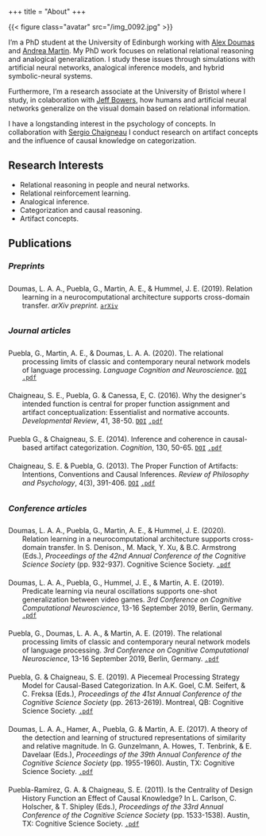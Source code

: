 +++
title = "About"
+++

{{< figure class="avatar" src="/img_0092.jpg" >}}

<!-- ## About -->
I’m a PhD student at the University of Edinburgh working with [Alex Doumas](https://www.ed.ac.uk/profile/leonidas-doumas) and [Andrea Martin](https://sites.google.com/site/aemn1011/home). My PhD work focuses on relational relational reasoning and analogical generalization. I study these issues through simulations with artificial neural networks, analogical inference models, and hybrid symbolic-neural systems.

Furthermore, I’m a research associate at the University of Bristol where I study, in colaboration with [Jeff Bowers](https://jeffbowers.blogs.bristol.ac.uk/), how humans and artificial neural networks generalize on the visual domain based on relational information.

I have a longstanding interest in the psychology of concepts. In collaboration with [Sergio Chaigneau](http://cscn.uai.cl/equipo/sergio-chaigneau/) I conduct research on artifact concepts and the influence of causal knowledge on categorization.

## Research Interests

* Relational reasoning in people and neural networks.
* Relational reinforcement learning.
* Analogical inference.
* Categorization and causal reasoning.
* Artifact concepts.


## Publications

### *Preprints*

<div style="padding: 10px; padding-left: 2em; text-indent: -2em;">Doumas, L. A. A., Puebla, G.,  Martin, A. E., & Hummel, J. E. (2019). Relation learning in a neurocomputational architecture supports cross-domain transfer. <em>arXiv preprint. </em><code><a href="https://arxiv.org/abs/1910.05065">arXiv</a></code></div>


### *Journal articles*

<div style="padding: 10px; padding-left: 2em; text-indent: -2em;">Puebla, G., Martin, A. E., & Doumas, L. A. A. (2020). The relational processing limits of classic and contemporary neural network models of language processing. <em>Language Cognition and Neuroscience. </em><code><a href="https://doi.org/10.1080/23273798.2020.1821906">DOI</a></code> <code><a href="/relational_limits_manuscript.pdf">.pdf</a></code></div>

<div style="padding: 10px; padding-left: 2em; text-indent: -2em;">Chaigneau, S. E., Puebla, G. &  Canessa, E, C. (2016). Why the designer's intended function   is central for proper function assignment and artifact conceptualization: Essentialist and normative accounts. <em>Developmental Review</em>, 41, 38-50. <code><a href="https://doi.org/10.1016/j.dr.2016.06.002">DOI</a></code> <code><a href="/ChaigneauPueblaCanessaDevRev.pdf">.pdf</a></code></div>

<div style="padding: 10px; padding-left: 2em; text-indent: -2em;">Puebla G., & Chaigneau, S. E. (2014). Inference and coherence in causal-based artifact categorization. <em>Cognition</em>, 130, 50-65. <code><a href="https://doi.org/10.1016/j.cognition.2013.10.001">DOI</a></code> <code><a href="/inference_coherence.pdf">.pdf</a></code></div>

<div style="padding: 10px; padding-left: 2em; text-indent: -2em;">Chaigneau, S. E. & Puebla, G. (2013). The Proper Function of Artifacts: Intentions, Conventions and Causal Inferences. <em>Review of Philosophy and Psychology</em>, 4(3), 391-406. <code><a href="https://doi.org/10.1007/s13164-013-0146-3">DOI</a></code> <code><a href="/proper_function_artifacts.pdf">.pdf</a></code></div>

### *Conference articles*

<div style="padding: 10px; padding-left: 2em; text-indent: -2em;">Doumas, L. A. A., Puebla, G.,  Martin, A. E., & Hummel, J. E. (2020). Relation learning in a neurocomputational architecture supports cross-domain transfer. In S. Denison., M. Mack, Y. Xu, & B.C. Armstrong (Eds.), <em>Proceedings of the 42nd Annual Conference of the Cognitive Science Society</em> (pp. 932-937). Cognitive Science Society. <code><a href="/CogSci2020.pdf">.pdf</a></code></div>

<div style="padding: 10px; padding-left: 2em; text-indent: -2em;">Doumas, L. A. A., Puebla, G., Hummel, J. E., & Martin, A. E. (2019). Predicate learning via neural oscillations supports one-shot generalization between video games. <em>3rd Conference on Cognitive Computational Neuroscience</em>, 13-16 September 2019, Berlin, Germany. <code><a href="/predicate_learning_CCN.pdf">.pdf</a></code></div>

<div style="padding: 10px; padding-left: 2em; text-indent: -2em;">Puebla, G., Doumas, L. A. A., & Martin, A. E. (2019). The relational processing limits of classic and contemporary neural network models of language processing. <em>3rd Conference on Cognitive Computational Neuroscience</em>, 13-16 September 2019, Berlin, Germany. <code><a href="/relational_limits_CNN.pdf">.pdf</a></code></div>

<div style="padding: 10px; padding-left: 2em; text-indent: -2em;">Puebla, G. & Chaigneau, S. E. (2019). A Piecemeal Processing Strategy Model for Causal-Based Categorization. In A.K. Goel, C.M. Seifert, & C. Freksa (Eds.), <em>Proceedings of the 41st Annual Conference of the Cognitive Science Society</em> (pp. 2613-2619). Montreal, QB: Cognitive Science Society. <code><a href="/CogSci_2019_Piecemeal.pdf">.pdf</a></code></div>

<div style="padding: 10px; padding-left: 2em; text-indent: -2em;">Doumas, L. A. A., Hamer, A., Puebla, G. & Martin, A. E. (2017). A theory of the detection and learning of structured representations of similarity and relative magnitude. In G. Gunzelmann, A. Howes, T. Tenbrink, & E. Davelaar (Eds.), <em>Proceedings of the 39th Annual Conference of the Cognitive Science Society</em> (pp. 1955-1960). Austin, TX: Cognitive Science Society. <code><a href="/detection_and_learning.pdf">.pdf</a></code></div>

<div style="padding: 10px; padding-left: 2em; text-indent: -2em;">Puebla-Ramírez, G. A. & Chaigneau, S. E. (2011). Is the Centrality of Design History Function an Effect of Causal Knowledge? In L. Carlson, C. Holscher, & T. Shipley (Eds.), <em>Proceedings of the 33rd Annual Conference of the Cognitive Science Society</em> (pp. 1533-1538). Austin, TX: Cognitive Science Society. <code><a href="/centrality.pdf">.pdf</a></code></div>